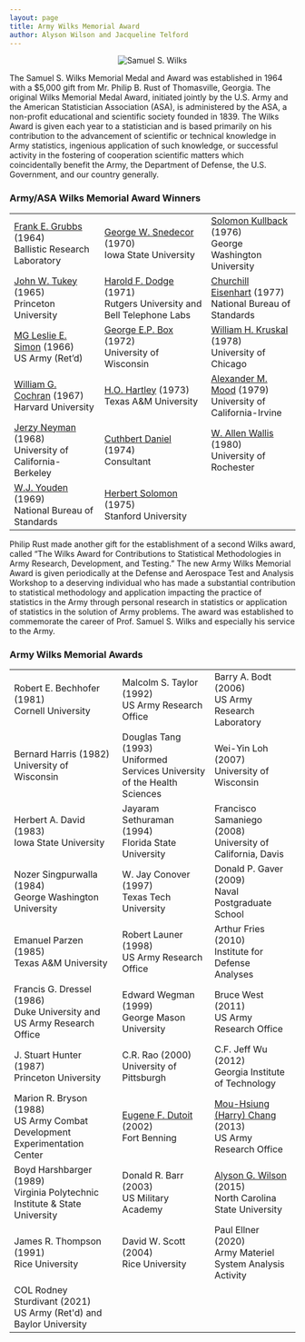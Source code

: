 ```yaml
---
layout: page
title: Army Wilks Memorial Award
author: Alyson Wilson and Jacqueline Telford
---
```

<p align="center">
<img src="https://alysongwilson.github.io/ACAS/wilks.jpg" alt="Samuel S. Wilks">
</p>

The Samuel S. Wilks Memorial Medal and Award was established in 1964 with a $5,000 gift from Mr. Philip B. Rust of Thomasville, Georgia. The original Wilks Memorial Medal Award, initiated jointly by the U.S. Army and the American Statistician Association (ASA), is administered by the ASA, a non-profit educational and scientific society founded in 1839. The Wilks Award is given each year to a statistician and is based primarily on his contribution to the advancement of scientific or technical knowledge in Army statistics, ingenious application of such knowledge, or successful activity in the fostering of cooperation scientific matters which coincidentally benefit the Army, the Department of Defense, the U.S. Government, and our country generally.


### Army/ASA Wilks Memorial Award Winners

<div align="center">
					<table class="table table-striped">
						<tbody>
							<tr>
								<td><a href="https://alysongwilson.github.io/ACAS/WilksPhotos/Grubbs.jpg">Frank E. Grubbs</a> (1964)<br>Ballistic Research Laboratory</td>
								<td><a href="https://alysongwilson.github.io/ACAS/WilksPhotos/Snedecor.jpg">George W. Snedecor</a> (1970)<br>Iowa State University</td>
								<td><a href="https://alysongwilson.github.io/ACAS/WilksPhotos/Kullback.jpg">Solomon Kullback</a> (1976)<br>George Washington University</td>
							</tr>
							<tr>
								<td><a href="https://alysongwilson.github.io/ACAS/WilksPhotos/Tukey.jpg">John W. Tukey</a> (1965)<br>Princeton University</td>
								<td><a href="https://alysongwilson.github.io/ACAS/WilksPhotos/Dodge.jpg">Harold F. Dodge</a> (1971)<br>Rutgers University and Bell Telephone Labs</td>
								<td><a href="https://alysongwilson.github.io/ACAS/WilksPhotos/Eisenhart.jpg">Churchill Eisenhart</a> (1977)<br>National Bureau of Standards</td>
							</tr>
							<tr>
								<td><a href="https://alysongwilson.github.io/ACAS/WilksPhotos/Simon.jpg">MG Leslie E. Simon</a> (1966)<br>US Army (Ret’d)</td>
								<td><a href="https://alysongwilson.github.io/ACAS/WilksPhotos/Box.jpg">George E.P. Box</a> (1972)<br>University of Wisconsin</td>
								<td><a href="https://alysongwilson.github.io/ACAS/WilksPhotos/Kruskal.jpg">William H. Kruskal</a> (1978)<br>University of Chicago</td>
							</tr>
				<tr>
								<td><a href="https://alysongwilson.github.io/ACAS/WilksPhotos/Cochran.jpg">William G. Cochran</a> (1967)<br>Harvard University</td>
					<td><a href="https://alysongwilson.github.io/ACAS/WilksPhotos/Hartley.jpg">H.O. Hartley</a> (1973)<br>Texas A&M University</td>
								<td><a href="https://alysongwilson.github.io/ACAS/WilksPhotos/Mood.jpg">Alexander M. Mood</a> (1979)<br>University of California-Irvine</td>
							</tr>
							<tr>
								<td><a href="https://alysongwilson.github.io/ACAS/WilksPhotos/Neyman.jpg">Jerzy Neyman</a> (1968)<br>University of California-Berkeley</td>
								<td><a href="https://alysongwilson.github.io/ACAS/WilksPhotos/Daniel.jpg">Cuthbert Daniel</a> (1974)<br>Consultant</td>
								<td><a href="https://alysongwilson.github.io/ACAS/WilksPhotos/Wallis.jpg">W. Allen Wallis</a> (1980)<br>University of Rochester</td>
							</tr>
							<tr>
								<td><a href="https://alysongwilson.github.io/ACAS/WilksPhotos/Youden.jpg">W.J. Youden</a> (1969)<br>National Bureau of Standards</td>
								<td><a href="https://alysongwilson.github.io/ACAS/WilksPhotos/Solomon.jpg">Herbert Solomon</a> (1975)<br>Stanford University</td>
								<td></td>
							</tr>
						</tbody>
					</table>
</div>


Philip Rust made another gift for the establishment of a second Wilks award, called “The Wilks Award for Contributions to Statistical Methodologies in Army Research, Development, and Testing.” The new Army Wilks Memorial Award is given periodically at the Defense and Aerospace Test and Analysis Workshop to a deserving individual who has made a substantial contribution to statistical methodology and application impacting the practice of statistics in the Army through personal research in statistics or application of statistics in the solution of Army problems. The award was established to commemorate the career of Prof. Samuel S. Wilks and especially his service to the Army.


### Army Wilks Memorial Awards

<div align="center">
					<table class="table table-striped">
						<tbody>
							<tr>
								<td>Robert E. Bechhofer (1981)<br>Cornell University</td>
								<td>Malcolm S. Taylor (1992)<br>US Army Research Office</td>
								<td>Barry A. Bodt (2006)<br>US Army Research Laboratory</td>
							</tr>
							<tr>
								<td>Bernard Harris (1982)<br>University of Wisconsin</td>
								<td>Douglas Tang (1993)<br>Uniformed Services University of the Health Sciences</td>
								<td>Wei-Yin Loh (2007)<br>University of Wisconsin</td>
							</tr>
							<tr>
								<td>Herbert A. David (1983)<br>Iowa State University</td>
								<td>Jayaram Sethuraman (1994)<br>Florida State University</td>
								<td>Francisco Samaniego (2008)<br>University of California, Davis</td>
							</tr>
				<tr>
								<td>Nozer Singpurwalla (1984)<br>George Washington University</td>
								<td>W. Jay Conover (1997)<br>Texas Tech University</td>
								<td>Donald P. Gaver (2009)<br>Naval Postgraduate School</td>
							</tr>
							<tr>
								<td>Emanuel Parzen (1985)<br>Texas A&M University</td>
								<td>Robert Launer (1998)<br>US Army Research Office</td>
								<td>Arthur Fries (2010)<br>Institute for Defense Analyses</td>
							</tr>
							<tr>
								<td>Francis G. Dressel (1986)<br>Duke University and US Army Research Office</td>
								<td>Edward Wegman (1999)<br>George Mason University</td>
								<td>Bruce West (2011)<br>US Army Research Office</td>
							</tr>
						<tr>
								<td>J. Stuart Hunter (1987)<br>Princeton University</td>
								<td>C.R. Rao (2000)<br>University of Pittsburgh</td>
								<td>C.F. Jeff Wu (2012)<br>Georgia Institute of Technology</td>
							</tr>	
							<tr>
								<td>Marion R. Bryson (1988)<br>US Army Combat Development Experimentation Center</td>
								<td><a href="https://alysongwilson.github.io/ACAS/GeneDutoit.pdf">Eugene F. Dutoit</a> (2002)<br>Fort Benning</td>
								<td><a href="https://alysongwilson.github.io/ACAS/harrychang.jpg">Mou-Hsiung (Harry) Chang</a> (2013)<br>US Army Research Office</td>
							</tr>	
							<tr>
								<td>Boyd Harshbarger (1989)<br>Virginia Polytechnic Institute & State University</td>
								<td>Donald R. Barr (2003)<br>US Military Academy</td>
								<td><a href="https://alysongwilson.github.io/ACAS/AlysonWilson2.jpg">Alyson G. Wilson</a> (2015)<br>North Carolina State University</td>
							</tr>	
							<tr>
								<td>James R. Thompson (1991)<br>Rice University</td>
								<td>David W. Scott (2004)<br>Rice University</td>
								<td>Paul Ellner (2020)<br>Army Materiel System Analysis Activity</td>
							</tr>	
							<tr>
								<td>COL Rodney Sturdivant (2021)<br>US Army (Ret'd) and Baylor University</td>
								<td></td>
								<td></td>
							</tr>	
						</tbody>
					</table>
</div>
